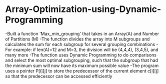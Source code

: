 # Array-Optimization-using-Dynamic-Programming
-Built a function 'Max_min_grouping' that takes in an Array(A) and Number of Partitions (M)
-The function divides the array into M subgroups and calculates the sum for each subgroup for several grouping combinations
-For example: if len(A)=12 and M=3, the division will be (4,4,4), (3,4,5), and many more
-The function uses Dynamic Programming to do comparisons and select the most optimal subgrouping, such that the subgroup that had the minimum sum will now have its maximum possible value
-The program uses a pointer P[i][j] to store the predecessor of the current element c[i][j] so that the predecessor can be accessed efficiently

